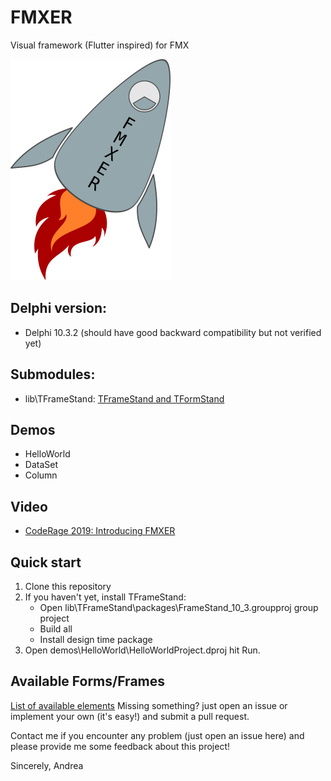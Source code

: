 # FMXER
Visual framework (Flutter inspired) for FMX

![FMXER](media/FMXER_R_256.png)

## Delphi version:
 - Delphi 10.3.2 (should have good backward compatibility but not verified yet)

## Submodules:
 - lib\TFrameStand: [TFrameStand and TFormStand](https://github.com/andrea-magni/TFrameStand)
  
## Demos
 - HelloWorld
 - DataSet
 - Column

## Video
 - [CodeRage 2019: Introducing FMXER](https://youtu.be/RiK2re19Kyk)

## Quick start
1. Clone this repository
2. If you haven't yet, install TFrameStand:
    - Open lib\TFrameStand\packages\FrameStand_10_3.groupproj group project
    - Build all
    - Install design time package
3. Open demos\HelloWorld\HelloWorldProject.dproj hit Run.

## Available Forms/Frames
[List of available elements](List.md)
Missing something? just open an issue or implement your own (it's easy!) and submit a pull request.

Contact me if you encounter any problem (just open an issue here) and please provide me some feedback about this project!

Sincerely,
Andrea
